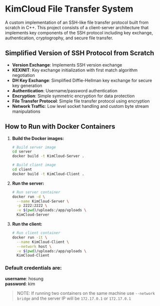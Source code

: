 # KimCloud File Transfer System

A custom implementation of an SSH-like file transfer protocol built from scratch in C++. This project consists of a client-server architecture that implements key components of the SSH protocol including key exchange, authentication, cryptogrophy, and secure file transfer.

## Simplified Version of SSH Protocol from Scratch
- **Version Exchange**: Implements SSH version exchange
- **KEXINIT**: Key exchange initialization with first match algorithm negotiation
- **DH Key Exchange**: Simplified Diffie-Hellman key exchange for secure key generation
- **Authentication**: Username/password authentication
- **Encryption**: Simple symmetric encryption for data protection
- **File Transfer Protocol**: Simple file transfer protocol using encryption
- **Network Traffic**: Low level socket handling and custom byte stream manipulations 
## How to Run with Docker Containers
1. **Build the Docker images:**
   ```bash
   # Build server image
   cd server
   docker build -t KimCloud-Server .
   ```
   ```bash
   # Build client image
   cd client
   docker build -t KimCloud-Client .
   ```

2. **Run the server:**
   ```bash
   # Run server container
   docker run -d \
     --name KimCloud-Server \
     -p 2222:2222 \
     -v $(pwd)/uploads:/app/uploads \
     KimCloud-Server
   ```

3. **Run the client:**
   ```bash
   # Run client container
   docker run -it \
     --name KimCloud-Client \
     --network host \
     -v $(pwd)/uploads:/app/uploads \
     KimCloud-Client
   ```

### Default credentials are: 
**username**: hosung \
**password**: kim

> NOTE: If running two containers on the same machine use `--network bridge` and the server IP will be `172.17.0.1` or `172.17.0.1`